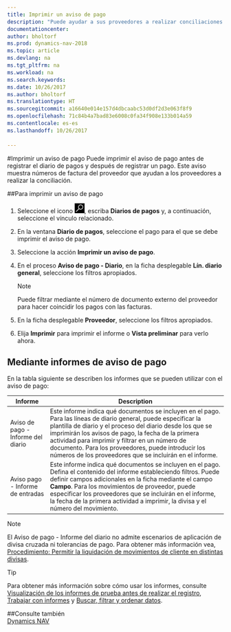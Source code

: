 ```yaml
---
title: Imprimir un aviso de pago
description: "Puede ayudar a sus proveedores a realizar conciliaciones si imprime un aviso de pago antes de publicar un diario de pagos y después de registrar un pago."
documentationcenter: 
author: bholtorf
ms.prod: dynamics-nav-2018
ms.topic: article
ms.devlang: na
ms.tgt_pltfrm: na
ms.workload: na
ms.search.keywords: 
ms.date: 10/26/2017
ms.author: bholtorf
ms.translationtype: HT
ms.sourcegitcommit: a16640e014e157d4dbcaabc53d0df2d3e063f8f9
ms.openlocfilehash: 71c84b4a7bad83e6008c0fa34f908e133b014a59
ms.contentlocale: es-es
ms.lasthandoff: 10/26/2017

---
```


#<a name="how-to-print-remittance-advice"></a>Imprimir un aviso de pago
Puede imprimir el aviso de pago antes de registrar el diario de pagos y después de registrar un pago. Este aviso muestra números de factura del proveedor que ayudan a los proveedores a realizar la conciliación.

##<a name="to-print-remittance-advice"></a>Para imprimir un aviso de pago
1. Seleccione el icono ![Buscar página o informe](media/ui-search/search_small.png "icono Buscar página o informe"), escriba **Diarios de pagos** y, a continuación, seleccione el vínculo relacionado.  
2. En la ventana **Diario de pagos**, seleccione el pago para el que se debe imprimir el aviso de pago.  
3. Seleccione la acción **Imprimir un aviso de pago**.  
4. En el proceso **Aviso de pago - Diario**, en la ficha desplegable **Lín. diario general**, seleccione los filtros apropiados.  
  
    >[!Note]
    > Puede filtrar mediante el número de documento externo del proveedor para hacer coincidir los pagos con las facturas.

5. En la ficha desplegable **Proveedor**, seleccione los filtros apropiados.  
6. Elija **Imprimir** para imprimir el informe o **Vista preliminar** para verlo ahora.  

## <a name="using-remittance-advice-reports"></a>Mediante informes de aviso de pago
En la tabla siguiente se describen los informes que se pueden utilizar con el aviso de pago:

|Informe|Description|
|----|----|
|Aviso de pago - Informe del diario|Este informe indica qué documentos se incluyen en el pago. Para las líneas de diario general, puede especificar la plantilla de diario y el proceso del diario desde los que se imprimirán los avisos de pago, la fecha de la primera actividad para imprimir y filtrar en un número de documento. Para los proveedores, puede introducir los números de los proveedores que se incluirán en el informe. |
|Aviso pago - Informe de entradas| Este informe indica qué documentos se incluyen en el pago. Defina el contenido del informe estableciendo filtros. Puede definir campos adicionales en la ficha mediante el campo **Campo**. Para los movimientos de proveedor, puede especificar los proveedores que se incluirán en el informe, la fecha de la primera actividad a imprimir, la divisa y el número del movimiento. |

> [!Note]
> El Aviso de pago - Informe del diario no admite escenarios de aplicación de divisa cruzada ni tolerancias de pago. Para obtener más información vea, [Procedimiento: Permitir la liquidación de movimientos de cliente en distintas divisas](finance-how-enable-application-ledger-entries-different-currencies.md).

> [!Tip]
> Para obtener más información sobre cómo usar los informes, consulte [Visualización de los informes de prueba antes de realizar el registro](ui-how-view-test-reports-posting.md), [Trabajar con informes](ui-work-report.md) y [Buscar, filtrar y ordenar datos](ui-enter-criteria-filters.md).

##<a name="see-also"></a>Consulte también  
[Dynamics NAV](across-get-started.md)
